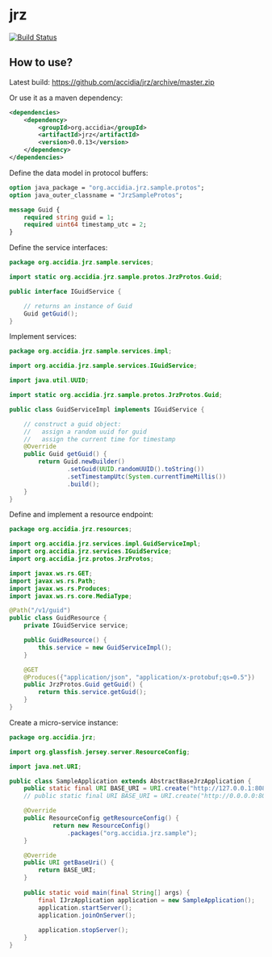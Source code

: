 jrz
===
[![Build Status](https://travis-ci.org/accidia/jrz.png?branch=master)](https://travis-ci.org/accidia/jrz)


## How to use?

Latest build: https://github.com/accidia/jrz/archive/master.zip

Or use it as a maven dependency:

```xml
<dependencies>
    <dependency>
        <groupId>org.accidia</groupId>
        <artifactId>jrz</artifactId>
        <version>0.0.13</version>
    </dependency>
</dependencies>
```

Define the data model in protocol buffers:

```protobuf
option java_package = "org.accidia.jrz.sample.protos";
option java_outer_classname = "JrzSampleProtos";

message Guid {
    required string guid = 1;
    required uint64 timestamp_utc = 2;
}
```

Define the service interfaces:

```java
package org.accidia.jrz.sample.services;

import static org.accidia.jrz.sample.protos.JrzProtos.Guid;

public interface IGuidService {

    // returns an instance of Guid
    Guid getGuid();
}
```

Implement services:

```java
package org.accidia.jrz.sample.services.impl;

import org.accidia.jrz.sample.services.IGuidService;

import java.util.UUID;

import static org.accidia.jrz.sample.protos.JrzProtos.Guid;

public class GuidServiceImpl implements IGuidService {

    // construct a guid object: 
    //   assign a random uuid for guid
    //   assign the current time for timestamp
    @Override
    public Guid getGuid() {
        return Guid.newBuilder()
                .setGuid(UUID.randomUUID().toString())
                .setTimestampUtc(System.currentTimeMillis())
                .build();
    }
}
```

Define and implement a resource endpoint:

```java
package org.accidia.jrz.resources;

import org.accidia.jrz.services.impl.GuidServiceImpl;
import org.accidia.jrz.services.IGuidService;
import org.accidia.jrz.protos.JrzProtos;

import javax.ws.rs.GET;
import javax.ws.rs.Path;
import javax.ws.rs.Produces;
import javax.ws.rs.core.MediaType;

@Path("/v1/guid")
public class GuidResource {
    private IGuidService service;

    public GuidResource() {
        this.service = new GuidServiceImpl();
    }

    @GET
    @Produces({"application/json", "application/x-protobuf;qs=0.5"})
    public JrzProtos.Guid getGuid() {
        return this.service.getGuid();
    }
}
```


Create a micro-service instance:

```java
package org.accidia.jrz;

import org.glassfish.jersey.server.ResourceConfig;

import java.net.URI;

public class SampleApplication extends AbstractBaseJrzApplication {
    public static final URI BASE_URI = URI.create("http://127.0.0.1:8080/");
    // public static final URI BASE_URI = URI.create("http://0.0.0.0:8080/");

    @Override
    public ResourceConfig getResourceConfig() {
            return new ResourceConfig()
                .packages("org.accidia.jrz.sample");
    }

    @Override
    public URI getBaseUri() {
        return BASE_URI;
    }
    
    public static void main(final String[] args) {
        final IJrzApplication application = new SampleApplication();
        application.startServer();
        application.joinOnServer();
        
        application.stopServer();
    }
}
```
